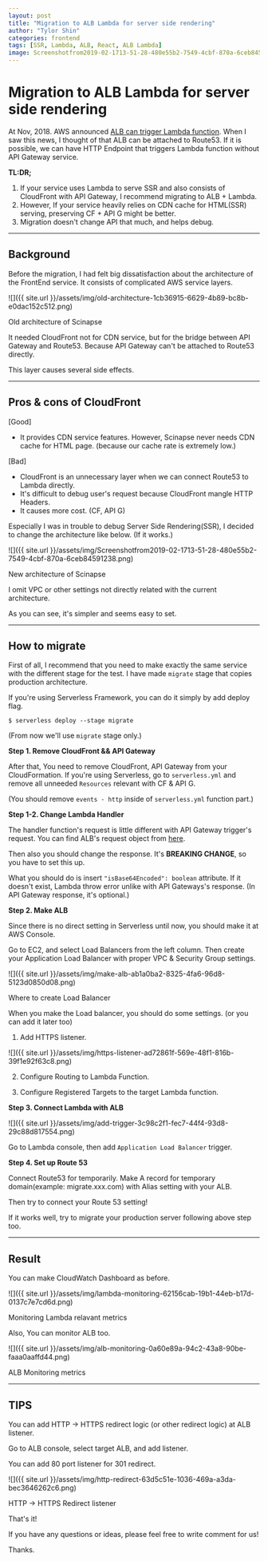 ```yaml
---
layout: post
title: "Migration to ALB Lambda for server side rendering"
author: "Tylor Shin"
categories: frontend
tags: [SSR, Lambda, ALB, React, ALB Lambda]
image: Screenshotfrom2019-02-1713-51-28-480e55b2-7549-4cbf-870a-6ceb84591238.png
---
```


# Migration to ALB Lambda for server side rendering

At Nov, 2018. AWS announced [ALB can trigger Lambda function](https://aws.amazon.com/blogs/networking-and-content-delivery/lambda-functions-as-targets-for-application-load-balancers/). When I saw this news, I thought of that ALB can be attached to Route53. If it is possible, we can have HTTP Endpoint that triggers Lambda function without API Gateway service.

**TL:DR;**

1. If your service uses Lambda to serve SSR and also consists of CloudFront with API Gateway, I recommend migrating to ALB + Lambda.
2. However, If your service heavily relies on CDN cache for HTML(SSR) serving, preserving CF + API G might be better.
3. Migration doesn't change API that much, and helps debug.

---

## Background

Before the migration, I had felt big dissatisfaction about the architecture of the FrontEnd service. It consists of complicated AWS service layers.

![]({{ site.url }}/assets/img/old-architecture-1cb36915-6629-4b89-bc8b-e0dac152c512.png)

Old architecture of Scinapse

It needed CloudFront not for CDN service, but for the bridge between API Gateway and Route53. Because API Gateway can't be attached to Route53 directly.

This layer causes several side effects.

---

## Pros & cons of CloudFront

[Good]

- It provides CDN service features. However, Scinapse never needs CDN cache for HTML page. (because our cache rate is extremely low.)

[Bad]

- CloudFront is an unnecessary layer when we can connect Route53 to Lambda directly.
- It's difficult to debug user's request because CloudFront mangle HTTP Headers.
- It causes more cost. (CF, API G)

Especially I was in trouble to debug Server Side Rendering(SSR), I decided to change the architecture like below. (If it works.)

 

![]({{ site.url }}/assets/img/Screenshotfrom2019-02-1713-51-28-480e55b2-7549-4cbf-870a-6ceb84591238.png)

New architecture of Scinapse

I omit VPC or other settings not directly related with the current architecture.

As you can see, it's simpler and seems easy to set. 

---

## How to migrate

First of all, I recommend that you need to make exactly the same service with the different stage for the test. I have made `migrate` stage that copies production architecture.

If you're using Serverless Framework, you can do it simply by add deploy flag.

    $ serverless deploy --stage migrate  

(From now we'll use `migrate` stage only.)

**Step 1. Remove CloudFront && API Gateway**

After that, You need to remove CloudFront, API Gateway from your CloudFormation. If you're using Serverless, go to `serverless.yml` and remove all unneeded `Resources` relevant with CF & API G.

(You should remove `events - http` inside of `serverless.yml` function part.)  

**Step 1-2. Change Lambda Handler**

The handler function's request is little different with API Gateway trigger's request. You can find ALB's request object from [here](https://docs.aws.amazon.com/lambda/latest/dg/services-alb.html). 

Then also you should change the response. It's **BREAKING CHANGE**, so you have to set this up.

What you should do is insert `"isBase64Encoded": boolean` attribute. If it doesn't exist, Lambda throw error unlike with API Gateways's response. (In API Gateway response, it's optional.)

**Step 2. Make ALB**

Since there is no direct setting in Serverless until now, you should make it at AWS Console.

Go to EC2, and select Load Balancers  from the left column. Then create your Application Load Balancer with proper VPC & Security Group settings.

![]({{ site.url }}/assets/img/make-alb-ab1a0ba2-8325-4fa6-96d8-5123d0850d08.png)

Where to create Load Balancer

When you make the Load balancer, you should do some settings. (or you can add it later too)

1. Add HTTPS listener.

![]({{ site.url }}/assets/img/https-listener-ad72861f-569e-48f1-816b-39f1e92f63c8.png)

2. Configure Routing to Lambda Function.

3. Configure Registered Targets to the target Lambda function.

**Step 3. Connect Lambda with ALB**

![]({{ site.url }}/assets/img/add-trigger-3c98c2f1-fec7-44f4-93d8-29c88d817554.png)

Go to Lambda console, then add `Application Load Balancer` trigger.

**Step 4. Set up Route 53**

Connect Route53 for temporarily. Make A record for temporary domain(example: migrate.xxx.com) with Alias setting with your ALB.

Then try to connect your Route 53 setting!

If it works well, try to migrate your production server following above step too.

---

## Result

You can make CloudWatch Dashboard as before.

![]({{ site.url }}/assets/img/lambda-monitoring-62156cab-19b1-44eb-b17d-0137c7e7cd6d.png)

Monitoring Lambda relavant metrics

Also, You can monitor ALB too.

![]({{ site.url }}/assets/img/alb-monitoring-0a60e89a-94c2-43a8-90be-faaa0aaffd44.png)

ALB Monitoring metrics

---

## TIPS

You can add HTTP → HTTPS redirect logic (or other redirect logic) at ALB listener.

Go to ALB console, select target ALB, and add listener.

You can add 80 port listener for 301 redirect.

![]({{ site.url }}/assets/img/http-redirect-63d5c51e-1036-469a-a3da-bec3646262c6.png)

HTTP → HTTPS Redirect listener

That's it!

If you have any questions or ideas, please feel free to write comment for us!

Thanks.
